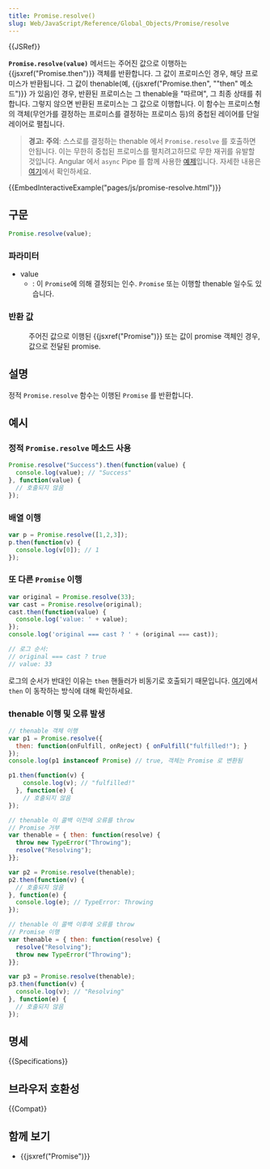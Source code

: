 ```yaml
---
title: Promise.resolve()
slug: Web/JavaScript/Reference/Global_Objects/Promise/resolve
---
```

{{JSRef}}

**`Promise.resolve(value)`** 메서드는 주어진 값으로 이행하는 {{jsxref("Promise.then")}} 객체를 반환합니다. 그 값이 프로미스인 경우, 해당 프로미스가 반환됩니다. 그 값이 thenable(예, {{jsxref("Promise.then", "\"then\" 메소드")}} 가 있음)인 경우, 반환된 프로미스는 그 thenable을 "따르며", 그 최종 상태를 취합니다. 그렇지 않으면 반환된 프로미스는 그 값으로 이행합니다. 이 함수는 프로미스형의 객체(무언가를 결정하는 프로미스를 결정하는 프로미스 등)의 중첩된 레이어를 단일 레이어로 펼칩니다.

> **경고:** **주의**: 스스로를 결정하는 thenable 에서 `Promise.resolve` 를 호출하면 안됩니다. 이는 무한히 중첩된 프로미스를 펼치려고하므로 무한 재귀를 유발할 것입니다. Angular 에서 `async` Pipe 를 함께 사용한 [예제](https://stackblitz.com/edit/angular-promiseresovle-with-async-pipe?file=src/app/app.component.ts)입니다. 자세한 내용은 [여기](https://angular.io/guide/template-syntax#avoid-side-effects)에서 확인하세요.

{{EmbedInteractiveExample("pages/js/promise-resolve.html")}}

## 구문

```js
Promise.resolve(value);
```

### 파라미터

- value
  - : 이 `Promise`에 의해 결정되는 인수. `Promise` 또는 이행할 thenable 일수도 있습니다.

### 반환 값

<dl><dd><p>주어진 값으로 이행된 {{jsxref("Promise")}} 또는 값이 promise 객체인 경우, 값으로 전달된 promise.</p></dd></dl>

## 설명

정적 `Promise.resolve` 함수는 이행된 `Promise` 를 반환합니다.

## 예시

### 정적 `Promise.resolve` 메소드 사용

```js
Promise.resolve("Success").then(function(value) {
  console.log(value); // "Success"
}, function(value) {
  // 호출되지 않음
});
```

### 배열 이행

```js
var p = Promise.resolve([1,2,3]);
p.then(function(v) {
  console.log(v[0]); // 1
});
```

### 또 다른 `Promise` 이행

```js
var original = Promise.resolve(33);
var cast = Promise.resolve(original);
cast.then(function(value) {
  console.log('value: ' + value);
});
console.log('original === cast ? ' + (original === cast));

// 로그 순서:
// original === cast ? true
// value: 33
```

로그의 순서가 반대인 이유는 `then` 핸들러가 비동기로 호출되기 때문입니다. [여기](/ko/docs/Web/JavaScript/Reference/Global_Objects/Promise/then#then_%EB%A9%94%EC%84%9C%EB%93%9C_%EC%82%AC%EC%9A%A9)에서 `then` 이 동작하는 방식에 대해 확인하세요.

### thenable 이행 및 오류 발생

```js
// thenable 객체 이행
var p1 = Promise.resolve({
  then: function(onFulfill, onReject) { onFulfill("fulfilled!"); }
});
console.log(p1 instanceof Promise) // true, 객체는 Promise 로 변환됨

p1.then(function(v) {
    console.log(v); // "fulfilled!"
  }, function(e) {
    // 호출되지 않음
});

// thenable 이 콜백 이전에 오류를 throw
// Promise 거부
var thenable = { then: function(resolve) {
  throw new TypeError("Throwing");
  resolve("Resolving");
}};

var p2 = Promise.resolve(thenable);
p2.then(function(v) {
  // 호출되지 않음
}, function(e) {
  console.log(e); // TypeError: Throwing
});

// thenable 이 콜백 이후에 오류를 throw
// Promise 이행
var thenable = { then: function(resolve) {
  resolve("Resolving");
  throw new TypeError("Throwing");
}};

var p3 = Promise.resolve(thenable);
p3.then(function(v) {
  console.log(v); // "Resolving"
}, function(e) {
  // 호출되지 않음
});
```

## 명세

{{Specifications}}

## 브라우저 호환성

{{Compat}}

## 함께 보기

- {{jsxref("Promise")}}
